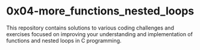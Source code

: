 # 0x04-more_functions_nested_loops


This repository contains solutions to various coding challenges and exercises focused on improving your understanding and implementation of functions and nested loops in C programming.
